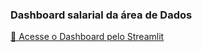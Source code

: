 ### Dashboard salarial da área de Dados

[🔗 Acesse o Dashboard pelo Streamlit](https://dashboard-salarial-area-dados.streamlit.app/)
